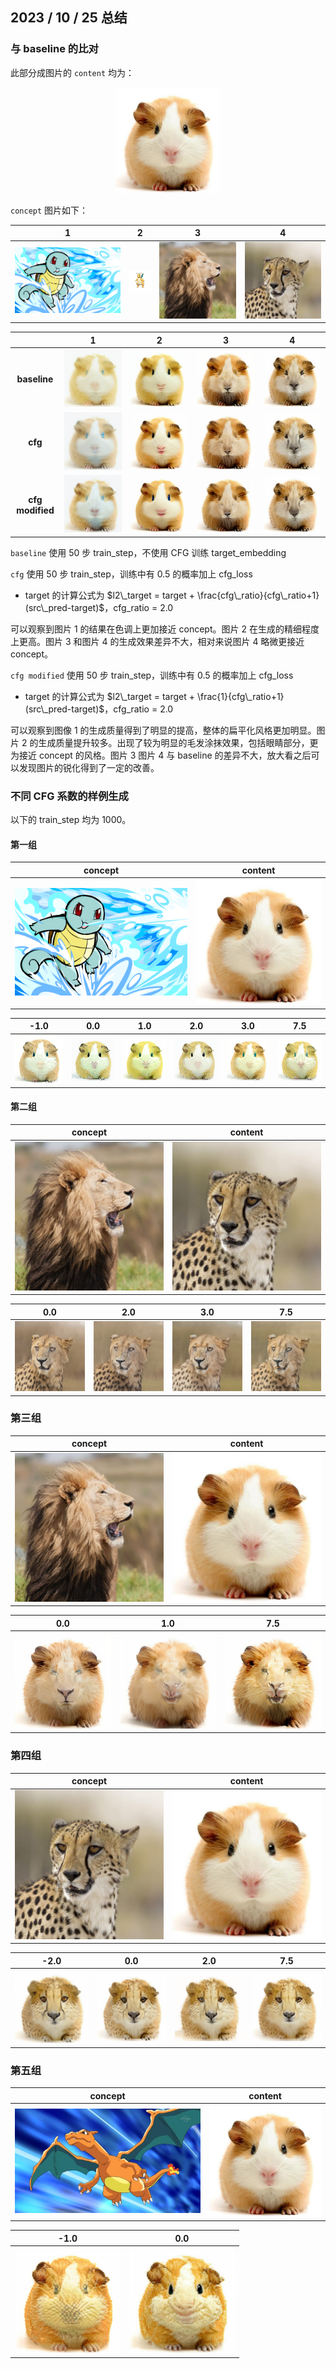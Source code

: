 ## 2023 / 10 / 25 总结

### 与 baseline 的比对

此部分成图片的 `content` 均为：

<center>
    <img src="./10.25整理.assets/tun_1.jpg" alt="tun_1" style="zoom:33%;" />
</center>

`concept` 图片如下：

|               1                |                   2                   |                 3                  |                   4                   |
| :----------------------------: | :-----------------------------------: | :--------------------------------: | :-----------------------------------: |
| ![](./10.25整理.assets/p2.png) | ![](./10.25整理.assets/dragonite.png) | ![](./10.25整理.assets/lion_1.jpg) | ![](./10.25整理.assets/cheetah_2.jpg) |

|                  |                              1                               |                              2                               |                              3                               |                              4                               |
| :--------------: | :----------------------------------------------------------: | :----------------------------------------------------------: | :----------------------------------------------------------: | :----------------------------------------------------------: |
|   **baseline**   | ![](./10.25整理.assets/__out__2.0_2023-10-22_18_29_56.852879.png) | ![](./10.25整理.assets/__out__2.0_2023-10-22_18_43_00.729432.png) | ![](./10.25整理.assets/__out__2.0_2023-10-22_18_45_08.642162.png) | ![](./10.25整理.assets/__out__2.0_2023-10-22_18_58_11.413580.png) |
|     **cfg**      | ![](./10.25整理.assets/__out__2.0_2023-10-22_19_32_55.520602.png) | ![](./10.25整理.assets/__out__2.0_2023-10-22_19_48_17.024886.png) | ![](./10.25整理.assets/__out__2.0_2023-10-22_20_03_41.883752.png) | ![](./10.25整理.assets/__out__2.0_2023-10-22_20_14_44.358096.png) |
| **cfg modified** | ![](./10.25整理.assets/__out__2.0_2023-10-22_19_09_40.901511.png) | ![](./10.25整理.assets/__out__2.0_2023-10-22_19_12_05.630705.png) | ![](./10.25整理.assets/__out__2.0_2023-10-22_19_14_31.202504.png) | ![](./10.25整理.assets/__out__2.0_2023-10-22_19_16_53.564795.png) |

`baseline` 使用 50 步 train_step，不使用 CFG 训练 target_embedding

`cfg` 使用 50 步 train_step，训练中有 0.5 的概率加上 cfg_loss

+  target 的计算公式为 $l2\_target = target + \frac{cfg\_ratio}{cfg\_ratio+1}(src\_pred-target)$，cfg_ratio = 2.0

可以观察到图片 1 的结果在色调上更加接近 concept。图片 2 在生成的精细程度上更高。图片 3 和图片 4 的生成效果差异不大，相对来说图片 4 略微更接近 concept。

`cfg modified` 使用 50 步 train_step，训练中有 0.5 的概率加上 cfg_loss

+  target 的计算公式为 $l2\_target = target + \frac{1}{cfg\_ratio+1}(src\_pred-target)$，cfg_ratio = 2.0

可以观察到图像 1 的生成质量得到了明显的提高，整体的扁平化风格更加明显。图片 2 的生成质量提升较多。出现了较为明显的毛发涂抹效果，包括眼睛部分，更为接近 concept 的风格。图片 3 图片 4 与 baseline 的差异不大，放大看之后可以发现图片的锐化得到了一定的改善。

### 不同 CFG 系数的样例生成

以下的 train_step 均为 1000。

#### 第一组

|                          concept                          |                           content                            |
| :-------------------------------------------------------: | :----------------------------------------------------------: |
| <img src="./10.25整理.assets/p2.png" style="zoom:50%;" /> | <img src="./10.25整理.assets/tun_1.jpg" style="zoom:50%;" /> |

|                   -1.0                    |                   0.0                    |                   1.0                    |                   2.0                    |                   3.0                    |                   7.5                    |
| :---------------------------------------: | :--------------------------------------: | :--------------------------------------: | :--------------------------------------: | :--------------------------------------: | :--------------------------------------: |
| ![](./10.25整理.assets/-1.0_tun_1_p2.png) | ![](./10.25整理.assets/0.0_tun_1_p2.png) | ![](./10.25整理.assets/1.0_tun_1_p2.png) | ![](./10.25整理.assets/2.0_tun_1_p2.png) | ![](./10.25整理.assets/3.0_tun_1_p2.png) | ![](./10.25整理.assets/7.5_tun_1_p2.png) |

#### 第二组

|                           concept                            |                           content                            |
| :----------------------------------------------------------: | :----------------------------------------------------------: |
| <img src="./10.25整理.assets/lion_1.jpg" style="zoom:50%;" /> | <img src="./10.25整理.assets/cheetah_2.jpg" style="zoom:50%;" /> |

|                       0.0                        |                       2.0                        |                       3.0                        |                       7.5                        |
| :----------------------------------------------: | :----------------------------------------------: | :----------------------------------------------: | :----------------------------------------------: |
| ![](./10.25整理.assets/0.0_cheetah_2_lion_1.png) | ![](./10.25整理.assets/2.0_cheetah_2_lion_1.png) | ![](./10.25整理.assets/3.0_cheetah_2_lion_1.png) | ![](./10.25整理.assets/7.5_cheetah_2_lion_1.png) |

### 第三组

|                           concept                            |                           content                            |
| :----------------------------------------------------------: | :----------------------------------------------------------: |
| <img src="./10.25整理.assets/lion_1.jpg" style="zoom:50%;" /> | <img src="./10.25整理.assets/tun_1.jpg" style="zoom:50%;" /> |

|                             0.0                              |                             1.0                              |                             7.5                              |
| :----------------------------------------------------------: | :----------------------------------------------------------: | :----------------------------------------------------------: |
| <img src="./10.25整理.assets/0.0_tun_1_lion_1.png" style="zoom:33%;" /> | <img src="./10.25整理.assets/1.0_tun_1_lion_1.png" style="zoom:33%;" /> | <img src="./10.25整理.assets/7.5_tun_1_lion_1.png" style="zoom:33%;" /> |

### 第四组

|                           concept                            |                           content                            |
| :----------------------------------------------------------: | :----------------------------------------------------------: |
| <img src="./10.25整理.assets/cheetah_2.jpg" style="zoom:50%;" /> | <img src="./10.25整理.assets/tun_1.jpg" style="zoom:50%;" /> |

|                       -2.0                       |                       0.0                       | 2.0                                             |                       7.5                       |
| :----------------------------------------------: | :---------------------------------------------: | ----------------------------------------------- | :---------------------------------------------: |
| ![](./10.25整理.assets/-2.0_tun_1_cheetah_2.png) | ![](./10.25整理.assets/0.0_tun_1_cheetah_2.png) | ![](./10.25整理.assets/2.0_tun_1_cheetah_2.png) | ![](./10.25整理.assets/7.5_tun_1_cheetah_2.png) |

### 第五组

|                           concept                            |                           content                            |
| :----------------------------------------------------------: | :----------------------------------------------------------: |
| <img src="./10.25整理.assets/ref2.png" alt="ref2" style="zoom:50%;" /> | <img src="./10.25整理.assets/tun_1.jpg" style="zoom:50%;" /> |

|                             -1.0                             |                             0.0                              |
| :----------------------------------------------------------: | :----------------------------------------------------------: |
| <img src="./10.25整理.assets/-1.0_tun_1_dragonite.png" style="zoom:33%;" /> | <img src="./10.25整理.assets/0.0_tun_1_dragonite.png" style="zoom:33%;" /> |
